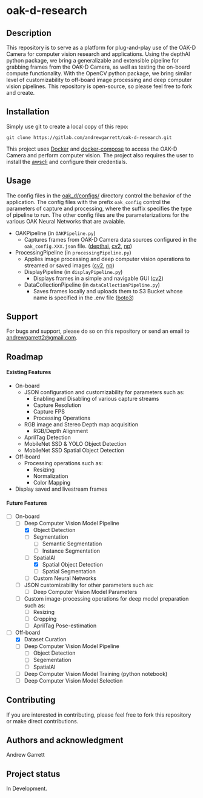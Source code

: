 # oak-d-research

## Description

This repository is to serve as a platform for plug-and-play use of the OAK-D Camera for computer vision research and applications.  Using the depthAI python package, we bring a generalizable and extensible pipeline for grabbing frames from the OAK-D Camera, as well as testing the on-board compute functionality.  With the OpenCV python package, we bring similar level of customizability to off-board image processing and deep computer vision pipelines.  This repository is open-source, so please feel free to fork and create.

## Installation

Simply use git to create a local copy of this repo:

`git clone https://gitlab.com/andrewgarrett/oak-d-research.git`

This project uses [Docker](https://www.docker.com) and [docker-compose](https://docs.docker.com/compose/install/) to access the OAK-D Camera and perform computer vision.  The project also requires the user to install the [awscli](https://github.com/aws/aws-cli) and configure their credentials.

## Usage

The config files in the [oak_d/configs/](./oak_d/configs/) directory control the behavior of the application.  The config files with the prefix `oak_config` control the parameters of capture and processing, where the suffix specifies the type of pipeline to run.  The other config files are the parameterizations for the various OAK Neural Networks that are avaiable.

- OAKPipeline (in `OAKPipeline.py`)
  - Captures frames from OAK-D Camera data sources configured in the `oak_config.XXX.json` file. ([depthai](https://docs.luxonis.com/en/latest/), [cv2](https://opencv.org/), [np](https://numpy.org/))
- ProcessingPipeline (in `processingPipeline.py`)
  - Applies image processing and deep computer vision operations to streamed or saved images ([cv2](https://opencv.org/), [np](https://numpy.org/))
  - DisplayPipeline (in `displayPipeline.py`)
    - Displays frames in a simple and navigable GUI ([cv2](https://opencv.org/))
  - DataCollectionPipeline (in `dataCollectionPipeline.py`)
    - Saves frames locally and uploads them to S3 Bucket whose name is specified in the .env file ([boto3](https://boto3.amazonaws.com/v1/documentation/api/latest/index.html))


## Support

For bugs and support, please do so on this repository or send an email to andrewgarrett2@gmail.com.

## Roadmap

#### Existing Features

- On-board
  - JSON configuration and customizability for parameters such as:
    - Enabling and Disabling of various capture streams
    - Capture Resolution
    - Capture FPS
    - Processing Operations
  - RGB image and Stereo Depth map acquisition
    - RGB/Depth Alignment
  - AprilTag Detection
  - MobileNet SSD & YOLO Object Detection
  - MobileNet SSD Spatial Object Detection
- Off-board
  - Processing operations such as:
    - Resizing
    - Normalization
    - Color Mapping
- Display saved and livestream frames

#### Future Features

- [ ] On-board
  - [ ] Deep Computer Vision Model Pipeline
    - [x] Object Detection
    - [ ] Segmentation
      - [ ] Semantic Segmentation
      - [ ] Instance Segmentation
    - [ ] SpatialAI
      - [x] Spatial Object Detection
      - [ ] Spatial Segmentation
    - [ ] Custom Neural Networks
  - [ ] JSON customizability for other parameters such as:
    - [ ] Deep Computer Vision Model Parameters
  - [ ] Custom image-processing operations for deep model preparation such as:
    - [ ] Resizing
    - [ ] Cropping
    - [ ] AprilTag Pose-estimation
- [ ] Off-board
  - [x] Dataset Curation
  - [ ] Deep Computer Vision Model Pipeline
    - [ ] Object Detection
    - [ ] Segementation
    - [ ] SpatialAI
  - [ ] Deep Computer Vision Model Training (python notebook)
  - [ ] Deep Computer Vision Model Selection

## Contributing

If you are interested in contributing, please feel free to fork this repository or make direct contributions.

## Authors and acknowledgment

Andrew Garrett

## Project status

In Development.

